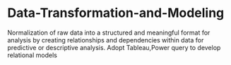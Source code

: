 # Data-Transformation-and-Modeling
Normalization of raw data into a structured and meaningful format for analysis by creating relationships and dependencies within data for predictive or descriptive analysis.  Adopt Tableau,Power query to develop relational models
